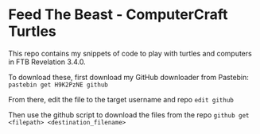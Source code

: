 # Feed The Beast - ComputerCraft Turtles
This repo contains my snippets of code to play with turtles and computers in FTB Revelation 3.4.0.

To download these, first download my GitHub downloader from Pastebin:
```pastebin get H9K2PzNE github```

From there, edit the file to the target username and repo
```edit github```

Then use the github script to download the files from the repo
```github get <filepath> <destination_filename>```

